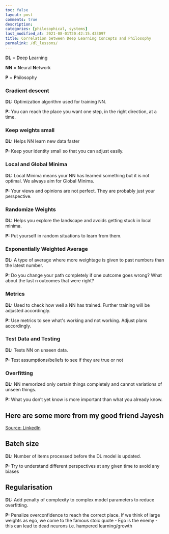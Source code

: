 ```yaml
---
toc: false
layout: post
comments: true
description: 
categories: [philosophical, systems]
last_modified_at: 2021-08-01T20:42:15.433097
title: Correlation between Deep Learning Concepts and Philosophy
permalink: /dl_lessons/
---
```


**DL** = **D**eep **L**earning

**NN** = **N**eural **N**etwork

**P** = **P**hilosophy

### Gradient descent

**DL:** Optimization algorithm used for training NN.

**P:** You can reach the place you want one step, in the right direction, at a time.

### Keep weights small

**DL:** Helps NN learn new data faster

**P:** Keep your identity small so that you can adjust easily.

### Local and Global Minima

**DL:** Local Minima means your NN has learned something but it is not optimal. We always aim for Global Minima.

**P:** Your views and opinions are not perfect. They are probably just your perspective.

### Randomize Weights

**DL:** Helps you explore the landscape and avoids getting stuck in local minima.

**P:** Put yourself in random situations to learn from them.

### Exponentially Weighted Average

**DL:** A type of average where more weightage is given to past numbers than the latest number.

**P:** Do you change your path completely if one outcome goes wrong? What about the last n outcomes that were right?

### Metrics

**DL:** Used to check how well a NN has trained. Further training will be adjusted accordingly.

**P:** Use metrics to see what's working and not working. Adjust plans accordingly.

### Test Data and Testing

**DL:** Tests NN on unseen data.

**P:** Test assumptions/beliefs to see if they are true or not

### Overfitting

**DL:** NN memorized only certain things completely and cannot variations of unseen things.

**P:** What you don’t yet know is more important than what you already know.

## Here are some more from my good friend Jayesh

[Source: LinkedIn](https://www.linkedin.com/feed/update/urn:li:activity:7071342369823965184?commentUrn=urn%3Ali%3Acomment%3A%28activity%3A7071342369823965184%2C7071409727489867776%29&replyUrn=urn%3Ali%3Acomment%3A%28activity%3A7071342369823965184%2C7071533720150622208%29&dashCommentUrn=urn%3Ali%3Afsd_comment%3A%287071409727489867776%2Curn%3Ali%3Aactivity%3A7071342369823965184%29&dashReplyUrn=urn%3Ali%3Afsd_comment%3A%287071533720150622208%2Curn%3Ali%3Aactivity%3A7071342369823965184%29)

## Batch size

**DL:**  Number of items processed before the DL model is updated.

**P:** Try to understand different perspectives at any given time to avoid any biases

## Regularisation

**DL:** Add penalty of complexity to complex model parameters to reduce overfitting.

**P:** Penalize overconfidence to reach the correct place. If we think of large weights as ego, we come to the famous stoic quote - Ego is the enemy - this can lead to dead neurons i.e. hampered learning/growth
